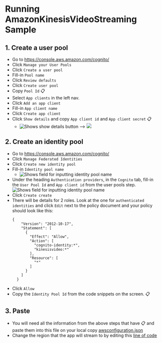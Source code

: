 # Running AmazonKinesisVideoStreaming Sample

## 1. Create a user pool
  * Go to https://console.aws.amazon.com/cognito/
  * Click `Manage your User Pools`
  * Click `Create a user pool`
  * Fill-in `Pool name`
  * Click `Review defaults`
  * Click `Create user pool`
  * Copy `Pool Id` :clipboard:
  * Select `App clients` in the left nav.
  * Click `Add an app client`
  * Fill-in `App client name`
  * Click `Create app client`
  * Click `Show details` and copy `App client id` and `App client secret` :clipboard:
    * ![Shows show details button](screenshots/click_show_details.png) --> ![](screenshots/copy_app_client_id_and_secret.png)

## 2. Create an identity pool
  * Go to https://console.aws.amazon.com/cognito/
  * Click `Manage Federated Identities`
  * Click `Create new identity pool`
  * Fill-in `Identity pool name`
    * ![Shows field for inputting identity pool name](screenshots/pool_name.png)
  * Under the heading `Authentication providers`, in the `Cognito` tab, fill-in the `User Pool Id` and `App client id` from the user pools step.
    ![Shows field for inputting identity pool name](screenshots/fill_in_user_pool.png)
  * Click `Create create`
  * There will be details for 2 roles. Look at the one for `authenticated identities` and click `Edit` next to the policy document and your policy should look like this:
    ```
    {
        "Version": "2012-10-17",
        "Statement": [
          {
            "Effect": "Allow",
            "Action": [
              "cognito-identity:*",
              "kinesisvideo:*"
            ],
            "Resource": [
              "*"
            ]
          }
        ]
      }
    ```
  * Click `Allow`
  * Copy the `Identity Pool Id` from the code snippets on the screen. :clipboard:

## 3. Paste
  * You will need all the information from the above steps that have :clipboard: and paste them into this file on your local copy [awsconfiguration.json](src/main/res/raw/awsconfiguration.json)
  * Change the region that the app will stream to by editing this [line of code](https://github.com/awslabs/aws-sdk-android-samples/blob/master/AmazonKinesisVideoDemoApp/src/main/java/com/amazonaws/kinesisvideo/demoapp/KinesisVideoDemoApp.java#L17)

